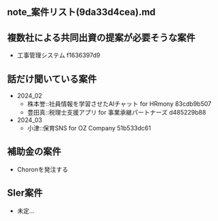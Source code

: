 note_案件リスト(9da33d4cea).md
---

## 複数社による共同出資の提案が必要そうな案件
- 工事管理システム f1636397d9

## 話だけ聞いている案件
- 2024_02
  - 株本誉::社員情報を学習させたAIチャット for HRmony 83cdb9b507
  - 豊田真::税理士支援アプリ for 事業承継パートナーズ d485229b88
- 2024_03
  - 小津::保育SNS for OZ Company 51b533dc61

## 補助金の案件
- Choronを発注する

## SIer案件
- 未定...
